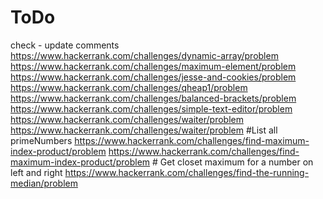 # ToDo
check - update comments
https://www.hackerrank.com/challenges/dynamic-array/problem
https://www.hackerrank.com/challenges/maximum-element/problem
https://www.hackerrank.com/challenges/jesse-and-cookies/problem
https://www.hackerrank.com/challenges/qheap1/problem
https://www.hackerrank.com/challenges/balanced-brackets/problem
https://www.hackerrank.com/challenges/simple-text-editor/problem
https://www.hackerrank.com/challenges/waiter/problem
https://www.hackerrank.com/challenges/waiter/problem #List all primeNumbers
https://www.hackerrank.com/challenges/find-maximum-index-product/problem
https://www.hackerrank.com/challenges/find-maximum-index-product/problem # Get closet maximum for a number on left and right
https://www.hackerrank.com/challenges/find-the-running-median/problem
